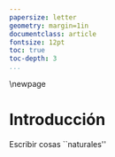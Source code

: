```yaml
---
papersize: letter
geometry: margin=1in
documentclass: article
fontsize: 12pt
toc: true
toc-depth: 3
...
```


\newpage

# Introducción

Escribir cosas ``naturales''